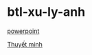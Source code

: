 # btl-xu-ly-anh

[powerpoint](https://drive.google.com/file/d/1f1hDZog1c_dryrvS7mGJyaf7Szw1LBWf/view)


[Thuyết minh](https://drive.google.com/file/d/1uYVQW8l6WWIOWcPu9wkYxdIe7OjiVMcs/view)
